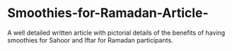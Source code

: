 # Smoothies-for-Ramadan-Article-
A well detailed written article with pictorial details of the benefits of having smoothies for Sahoor and Iftar for Ramadan participants. 
